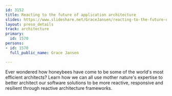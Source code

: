 ```yaml
---
id: 3152
title: Reacting to the future of application architecture
slides: https://www.slideshare.net/GraceJansen/reacting-to-the-future-of-application-architecture-full-conference-session
layout: preso_details
track: architecture
primary:
  id: 1570
persons:
- id: 1570
  full_public_name: Grace Jansen

---
```

Ever wondered how honeybees have come to be some of the world's most efficient architects? Learn how we can all use mother nature's expertise to better architect our software solutions to be more reactive, responsive and resilient through reactive architecture frameworks.
